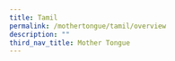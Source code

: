 ```yaml
---
title: Tamil
permalink: /mothertongue/tamil/overview
description: ""
third_nav_title: Mother Tongue
---
```

